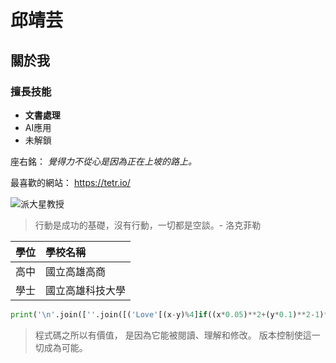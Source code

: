 # 邱靖芸
## 關於我
### 擅長技能
* **文書處理**
* AI應用
* 未解鎖

座右銘：
*覺得力不從心是因為正在上坡的路上。*

最喜歡的網站：
https://tetr.io/

![派大星教授]([https://www.google.com/url?sa=i&url=https%3A%2F%2Fwww.dcard.tw%2Ff%2Fmeme%2Fp%2F237229501&psig=AOvVaw36CtVXD6bqr3Ae005bIe49&ust=1758610424562000&source=images&cd=vfe&opi=89978449&ved=0CBUQjRxqFwoTCKC22Mfk648DFQAAAAAdAAAAABAE](https://megapx-assets.dcard.tw/images/72652fe7-a112-4659-b0fc-ce2d4b8e29ea/1280.jpeg))

>行動是成功的基礎，沒有行動，一切都是空談。- 洛克菲勒

| 學位 | 學校名稱 |
|:---|:---|
| 高中 | 國立高雄高商 |
| 學士 | 國立高雄科技大學 |

```python
print('\n'.join([''.join([('Love'[(x-y)%4]if((x*0.05)**2+(y*0.1)**2-1)**3-(x*0.05)**2*(y*0.1)**3<=0 else' ')for x in range(-30,30)])for y in range(15,-15,-1)]))
```

> 程式碼之所以有價值， 是因為它能被閱讀、理解和修改。
> 版本控制使這一切成為可能。
